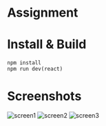 # Assignment
# Install & Build
```
npm install
npm run dev(react)
```

# Screenshots


![screen1](https://user-images.githubusercontent.com/100582637/217810562-3bc852b0-86cf-4951-b376-f0a19461e125.png)
![screen2](https://user-images.githubusercontent.com/100582637/217810574-a1f579ed-5756-4f45-b58b-564461a50819.png)
![screen3](https://user-images.githubusercontent.com/100582637/217810584-cccb4fbc-a6ce-47f8-9052-da5c1b0f5b46.png)
